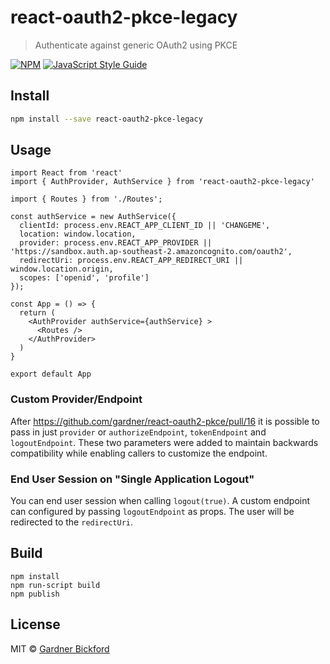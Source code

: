 # react-oauth2-pkce-legacy

> Authenticate against generic OAuth2 using PKCE

[![NPM](https://img.shields.io/npm/v/react-oauth2-pkce.svg)](https://www.npmjs.com/package/react-oauth2-pkce) [![JavaScript Style Guide](https://img.shields.io/badge/code_style-standard-brightgreen.svg)](https://standardjs.com)

## Install

```bash
npm install --save react-oauth2-pkce-legacy
```

## Usage

```tsx
import React from 'react'
import { AuthProvider, AuthService } from 'react-oauth2-pkce-legacy'

import { Routes } from './Routes';

const authService = new AuthService({
  clientId: process.env.REACT_APP_CLIENT_ID || 'CHANGEME',
  location: window.location,
  provider: process.env.REACT_APP_PROVIDER || 'https://sandbox.auth.ap-southeast-2.amazoncognito.com/oauth2',
  redirectUri: process.env.REACT_APP_REDIRECT_URI || window.location.origin,
  scopes: ['openid', 'profile']
});

const App = () => {
  return (
    <AuthProvider authService={authService} >
      <Routes />
    </AuthProvider>
  )
}

export default App
```

### Custom Provider/Endpoint

After https://github.com/gardner/react-oauth2-pkce/pull/16 it is possible to pass in just `provider` or `authorizeEndpoint`, `tokenEndpoint` and `logoutEndpoint`. These two parameters were added to maintain backwards compatibility while enabling callers to customize the endpoint.

### End User Session on "Single Application Logout"
You can end user session when calling `logout(true)`. A custom endpoint can configured by passing `logoutEndpoint` as props. The user will be redirected to the `redirectUri`.

## Build
```
npm install
npm run-script build
npm publish
```

## License

MIT © [Gardner Bickford](https://github.com/gardner)
